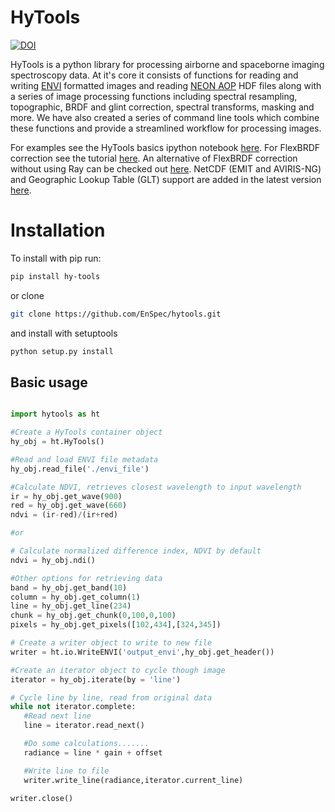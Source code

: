 # HyTools


[![DOI](https://zenodo.org/badge/315419247.svg)](https://zenodo.org/badge/latestdoi/{315419247})


HyTools is a python library for processing airborne and spaceborne
imaging spectroscopy data. At it's
core it consists of functions for reading and writing
[ENVI](https://www.l3harrisgeospatial.com/docs/ENVIImageFiles.html)
formatted images and reading [NEON
AOP](https://www.neonscience.org/data-collection/airborne-remote-sensing)
HDF files along with a series of image processing functions including
spectral resampling, topographic, BRDF and glint correction, spectral
transforms, masking and more. We have also created a series of command
line tools which combine these functions and provide a streamlined
workflow for processing images.

For examples see the HyTools basics ipython notebook [here](./examples/hytools_basics_notebook.ipynb). For FlexBRDF correction see the tutorial [here](./examples/FlexBRDF_tutorial.md). An alternative of FlexBRDF correction without using Ray can be checked out [here](./examples/separated_flexbrdf.md). NetCDF (EMIT and AVIRIS-NG) and Geographic Lookup Table (GLT) support are added in the latest version [here](./examples/netcdf_glt.md).

# Installation

To install with pip run:
```bash
pip install hy-tools
```
or clone
```bash
git clone https://github.com/EnSpec/hytools.git
```
and install with setuptools
```bash
python setup.py install
```

## Basic usage
```python

import hytools as ht

#Create a HyTools container object
hy_obj = ht.HyTools()

#Read and load ENVI file metadata
hy_obj.read_file('./envi_file')

#Calculate NDVI, retrieves closest wavelength to input wavelength
ir = hy_obj.get_wave(900)
red = hy_obj.get_wave(660)
ndvi = (ir-red)/(ir+red)

#or

# Calculate normalized difference index, NDVI by default
ndvi = hy_obj.ndi()

#Other options for retrieving data
band = hy_obj.get_band(10)
column = hy_obj.get_column(1)
line = hy_obj.get_line(234)
chunk = hy_obj.get_chunk(0,100,0,100)
pixels = hy_obj.get_pixels([102,434],[324,345])

# Create a writer object to write to new file
writer = ht.io.WriteENVI('output_envi',hy_obj.get_header())

#Create an iterator object to cycle though image
iterator = hy_obj.iterate(by = 'line')

# Cycle line by line, read from original data
while not iterator.complete:
   #Read next line
   line = iterator.read_next()

   #Do some calculations.......
   radiance = line * gain + offset

   #Write line to file
   writer.write_line(radiance,iterator.current_line)

writer.close()
```
